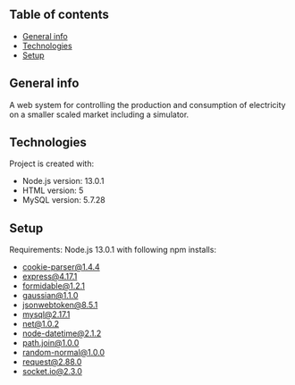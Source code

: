 ## Table of contents
* [General info](#general-info)
* [Technologies](#technologies)
* [Setup](#setup)

## General info
A web system for controlling the production and consumption of electricity on a smaller scaled market including a simulator.
	
## Technologies
Project is created with:
* Node.js version: 13.0.1
* HTML version: 5
* MySQL version: 5.7.28
	
## Setup
Requirements: Node.js 13.0.1 with following npm installs:
* cookie-parser@1.4.4
* express@4.17.1
* formidable@1.2.1
* gaussian@1.1.0
* jsonwebtoken@8.5.1
* mysql@2.17.1
* net@1.0.2
* node-datetime@2.1.2
* path.join@1.0.0
* random-normal@1.0.0
* request@2.88.0
* socket.io@2.3.0